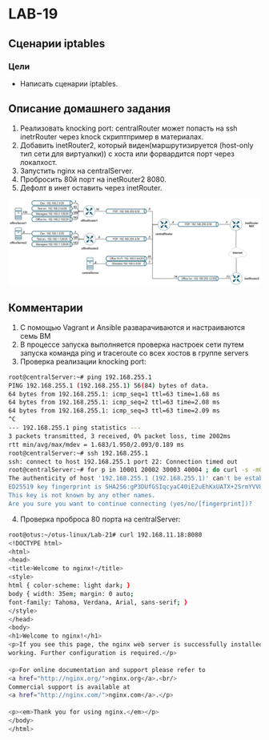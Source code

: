 # LAB-19
## Сценарии iptables
### Цели
- Написать сценарии iptables.

## Описание домашнего задания
1. Реализовать knocking port:
centralRouter может попасть на ssh inetrRouter через knock скриптпример в материалах.
2. Добавить inetRouter2, который виден(маршрутизируется (host-only тип сети для виртуалки)) с хоста или форвардится порт через локалхост.
3. Запустить nginx на centralServer.
4. Пробросить 80й порт на inetRouter2 8080.
5. Дефолт в инет оставить через inetRouter.

![pic.jpg](pic.jpg)

## Комментарии
1. С помощью Vagrant и Ansible разварачиваются и настраиваются семь ВМ
2. В процессе запуска выполняется проверка настроек сети путем запуска команда ping и traceroute со всех хостов в группе servers
3. Проверка реализации knocking port:    
```bash
root@centralServer:~# ping 192.168.255.1
PING 192.168.255.1 (192.168.255.1) 56(84) bytes of data.
64 bytes from 192.168.255.1: icmp_seq=1 ttl=63 time=1.68 ms
64 bytes from 192.168.255.1: icmp_seq=2 ttl=63 time=2.08 ms
64 bytes from 192.168.255.1: icmp_seq=3 ttl=63 time=2.09 ms
^C
--- 192.168.255.1 ping statistics ---
3 packets transmitted, 3 received, 0% packet loss, time 2002ms
rtt min/avg/max/mdev = 1.683/1.950/2.093/0.189 ms
root@centralServer:~# ssh 192.168.255.1
ssh: connect to host 192.168.255.1 port 22: Connection timed out
root@centralServer:~# for p in 10001 20002 30003 40004 ; do curl -s -m0.2 "192.168.255.1:$p" ; done || ssh 192.168.255.1
The authenticity of host '192.168.255.1 (192.168.255.1)' can't be established.
ED25519 key fingerprint is SHA256:gP3DUfGSIqcyaC40iE2uEhKxUATX+2SrmYVV8kcRrtc.
This key is not known by any other names.
Are you sure you want to continue connecting (yes/no/[fingerprint])? 
```
4. Проверка проброса 80 порта на centralServer:    
```bash
root@otus:~/otus-linux/Lab-21# curl 192.168.11.18:8080
<!DOCTYPE html>
<html>
<head>
<title>Welcome to nginx!</title>
<style>
html { color-scheme: light dark; }
body { width: 35em; margin: 0 auto;
font-family: Tahoma, Verdana, Arial, sans-serif; }
</style>
</head>
<body>
<h1>Welcome to nginx!</h1>
<p>If you see this page, the nginx web server is successfully installed and
working. Further configuration is required.</p>

<p>For online documentation and support please refer to
<a href="http://nginx.org/">nginx.org</a>.<br/>
Commercial support is available at
<a href="http://nginx.com/">nginx.com</a>.</p>

<p><em>Thank you for using nginx.</em></p>
</body>
</html>
```